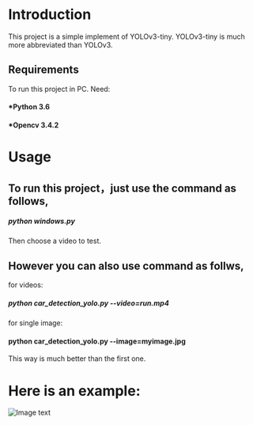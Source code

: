# Introduction
This project is a simple implement of YOLOv3-tiny. YOLOv3-tiny is much more abbreviated than YOLOv3.  
## Requirements 
To run this project in PC. Need:  
  #### *Python 3.6  
  #### *Opencv 3.4.2 
# Usage   
## To run this project，just use the command as follows,
  ##### python windows.py
Then choose a video to test. 
## However you can also use command as follws,  
for videos:  
  ##### python car_detection_yolo.py --video=run.mp4  
for single image:  
  #### python car_detection_yolo.py --image=myimage.jpg 
This way is much better than the first one.
# Here is an example:  
![Image text](https://github.com/BigLazyPig/Car-Detector-YOLOv3-tiny/blob/master/image/1.jpg)
